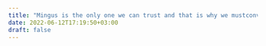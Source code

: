 ```yaml
---
title: "Mingus is the only one we can trust and that is why we mustconvey"
date: 2022-06-12T17:19:50+03:00
draft: false
---
```



